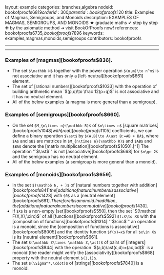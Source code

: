 layout: example
categories: branches,algebra
nodeid: bookofproofs$6819
orderid: 300
parentid: bookofproofs$120
title: Examples of Magmas, Semigroups, and Monoids
description: EXAMPLES OF MAGMAS, SEMIGROUPS, AND MONOIDS &#9733; graduate maths &#10004; step by step &#10010; by the axiomatic method &#10140; visit BookOfProofs now!
references: bookofproofs$6735,bookofproofs$7896
keywords: examples,magmas,monoids,semigroups
contributors: bookofproofs


---


---

### Examples of [magmas][bookofproofs$836].
* The set `$\mathbb N$` together with the power operation `$(n,m)\to n^m$` is not associative and it has only a [left-neutral][bookofproofs$661] element.
* The set of [rational numbers][bookofproofs$1033] with the operation of building arithmetic mean `$(p,q)\to \frac 12(p+q)$` is not associative and it has no neutral element.
* All of the below examples (a magma is more general than a semigroup).

### Examples of [semigroups][bookofproofs$660].
* On the set `$M_{n\times n}(\mathbb R)$` of `$n\times n$` [square matrices][bookofproofs$1048] with [real][bookofproofs$1105] coefficients, we can define a binary operation `$\ast$` by `$(A,B)\to A\ast B:=AB + BA$`, where `$A$` and `$B$` are matrices in `$M_{n\times n}(\mathbb R)$` and `$AB$` and `$BA$` denote the [matrix multiplication][bookofproofs$1050].[^1] The operation "`$\ast$`" is not [associative][bookofproofs$668] for `$n\ge 2$` and the semigroup has no neutral element.
* All of the below examples (a semigroup is more general than a monoid).  

### Examples of [monoids][bookofproofs$659].
* In the set `$(\mathbb N, + )$` of [natural numbers together with addition][bookofproofs$841] the [addition of natural numbers is associative][bookofproofs$1428] with `$0$` as a [neutral element][bookofproofs$661]. Therefore it is a monoid. In addition, the [addition of natuaral numbers is commutative][bookofproofs$1430].
* If `$X$` is a non-empty [set][bookofproofs$550], then the set `$(\mathcal F(X,X),\circ)$` of all [functions][bookofproofs$592] `$f:X\to X$` with the [composition of functions][bookofproofs$1314] "`$\circ$`" an operation is a monoid, since the [composition of functions is associative][bookofproofs$8005] and the identity function `$f(x)=x$` for all `$x\in X$` is its [neutral element][bookofproofs$661]. 
* The set `$(\mathbb Z\times \mathbb Z,\ast)$` of pairs of [integers][bookofproofs$844] with the operation `$(a,b)\ast(c,d):=(ac,bd)$` is a monoid (the reader might verify the [associativity][bookofproofs$668] property with the neutral element `$(1,1)$`.
* The set `$(\Sigma^*,\cdot)$` of [strings][bookofproofs$7840] is a monoid.

[^1]: We will define the concept of a "matrix" and its multiplication later when we will be studying the linear algebra.
